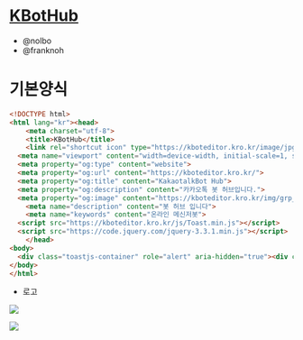 # [KBotHub](https://kboteditor.kro.kr)



* @nolbo
* @franknoh


# 기본양식

```html
<!DOCTYPE html>
<html lang="kr"><head>
	<meta charset="utf-8">
	<title>KBotHub</title>
	<link rel="shortcut icon" type="https://kboteditor.kro.kr/image/jpg" href="img/output-onlinepngtools.ico"/>
  <meta name="viewport" content="width=device-width, initial-scale=1, shrink-to-fit=no">
  <meta property="og:type" content="website">
  <meta property="og:url" content="https://kboteditor.kro.kr/">
  <meta property="og:title" content="KakaotalkBot Hub">
  <meta property="og:description" content="카카오톡 봇 허브입니다.">
  <meta property="og:image" content="https://kboteditor.kro.kr/img/grp_img.jpg">
	<meta name="description" content="봇 허브 입니다">
	<meta name="keywords" content="온라인 메신저봇">
  <script src="https://kboteditor.kro.kr/js/Toast.min.js"></script>
  <script src="https://code.jquery.com/jquery-3.3.1.min.js"></script>
	</head>
<body>
  <div class="toastjs-container" role="alert" aria-hidden="true"><div class="toastjs"></div></div>
</body>
</html>
```

* 로고

![](https://kboteditor.kro.kr/img/grpimg.jpg)

![](https://kboteditor.kro.kr/img/logo.png)

